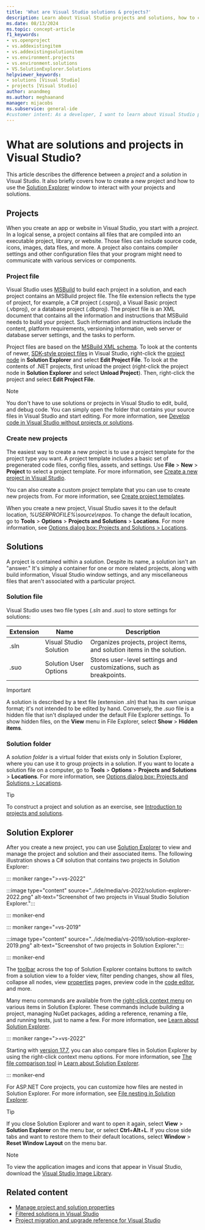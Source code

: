 ```yaml
---
title: 'What are Visual Studio solutions & projects?'
description: Learn about Visual Studio projects and solutions, how to create new projects from a template, and how to view & manage projects in Solution Explorer.
ms.date: 08/13/2024
ms.topic: concept-article
f1_keywords:
- vs.openproject
- vs.addexistingitem
- vs.addexistingsolutionitem
- vs.environment.projects
- vs.environment.solutions
- VS.SolutionExplorer.Solutions
helpviewer_keywords:
- solutions [Visual Studio]
- projects [Visual Studio]
author: anandmeg
ms.author: meghaanand
manager: mijacobs
ms.subservice: general-ide
#customer intent: As a developer, I want to learn about Visual Studio projects and solutions so that I can effectively manage my solutions.
---
```


# What are solutions and projects in Visual Studio?

This article describes the difference between a *project* and a *solution* in Visual Studio. It also briefly covers how to create a new project and how to use the [Solution Explorer](use-solution-explorer.md) window to interact with your projects and solutions.

## Projects

When you create an app or website in Visual Studio, you start with a *project*. In a logical sense, a project contains all files that are compiled into an executable project, library, or website. Those files can include source code, icons, images, data files, and more. A project also contains compiler settings and other configuration files that your program might need to communicate with various services or components.

### Project file

Visual Studio uses [MSBuild](../msbuild/msbuild.md) to build each project in a solution, and each project contains an MSBuild project file. The file extension reflects the type of project, for example, a C# project (.csproj), a Visual Basic project (.vbproj), or a database project (.dbproj). The project file is an XML document that contains all the information and instructions that MSBuild needs to build your project. Such information and instructions include the content, platform requirements, versioning information, web server or database server settings, and the tasks to perform.

Project files are based on the [MSBuild XML schema](../msbuild/msbuild-project-file-schema-reference.md). To look at the contents of newer, [SDK-style project files](../msbuild/how-to-use-project-sdk.md) in Visual Studio, right-click the [project node](use-solution-explorer.md#solution-explorer-ui) in **Solution Explorer** and select **Edit Project File**. To look at the contents of .NET projects, first unload the project (right-click the project node in **Solution Explorer** and select **Unload Project**). Then, right-click the project and select **Edit Project File**.

> [!NOTE]
> You don't have to use solutions or projects in Visual Studio to edit, build, and debug code. You can simply open the folder that contains your source files in Visual Studio and start editing. For more information, see [Develop code in Visual Studio without projects or solutions](develop-code-in-visual-studio-without-projects-or-solutions.md).

### Create new projects

The easiest way to create a new project is to use a project template for the project type you want. A project template includes a basic set of pregenerated code files, config files, assets, and settings. Use **File** > **New** > **Project** to select a project template. For more information, see [Create a new project in Visual Studio](create-new-project.md).

You can also create a custom project template that you can use to create new projects from. For more information, see [Create project templates](how-to-create-project-templates.md).

When you create a new project, Visual Studio saves it to the default location, *%USERPROFILE%\source\repos*. To change the default location, go to **Tools** > **Options** > **Projects and Solutions** > **Locations**. For more information, see [Options dialog box: Projects and Solutions > Locations](reference/projects-solutions-locations-options.md).

## Solutions

A project is contained within a *solution*. Despite its name, a solution isn't an "answer." It's simply a container for one or more related projects, along with build information, Visual Studio window settings, and any miscellaneous files that aren't associated with a particular project.

### Solution file

Visual Studio uses two file types (*.sln* and *.suo*) to store settings for solutions:

|Extension|Name|Description|
|---------------|----------|-----------------|
|.sln|Visual Studio Solution|Organizes projects, project items, and solution items in the solution.|
|.suo|Solution User Options|Stores user-level settings and customizations, such as breakpoints.|

> [!IMPORTANT]
> A solution is described by a text file (extension *.sln*) that has its own unique format; it's not intended to be edited by hand. Conversely, the *.suo* file is a hidden file that isn't displayed under the default File Explorer settings. To show hidden files, on the **View** menu in File Explorer, select **Show** > **Hidden items**.

### Solution folder

A *solution folder* is a virtual folder that exists only in Solution Explorer, where you can use it to group projects in a solution. If you want to locate a solution file on a computer, go to **Tools** > **Options** > **Projects and Solutions** > **Locations**. For more information, see [Options dialog box: Projects and Solutions > Locations](reference/projects-solutions-locations-options.md).

> [!TIP]
> To construct a project and solution as an exercise, see [Introduction to projects and solutions](../get-started/tutorial-projects-solutions.md).

## Solution Explorer

After you create a new project, you can use [Solution Explorer](use-solution-explorer.md) to view and manage the project and solution and their associated items. The following illustration shows a C# solution that contains two projects in Solution Explorer:

::: moniker range=">=vs-2022"

:::image type="content" source="../ide/media/vs-2022/solution-explorer-2022.png" alt-text="Screenshot of two projects in Visual Studio Solution Explorer.":::

::: moniker-end

::: moniker range="=vs-2019"

:::image type="content" source="../ide/media/vs-2019/solution-explorer-2019.png" alt-text="Screenshot of two projects in Solution Explorer.":::

::: moniker-end

The [toolbar](use-solution-explorer.md#solution-explorer-toolbar) across the top of Solution Explorer contains buttons to switch from a solution view to a folder view, filter pending changes, show all files, collapse all nodes, view [properties](managing-project-and-solution-properties.md) pages, preview code in the [code editor](writing-code-in-the-code-and-text-editor.md), and more.

Many menu commands are available from the [right-click context menu](use-solution-explorer.md#solution-explorer-context-menu) on various items in Solution Explorer. These commands include building a project, managing NuGet packages, adding a reference, renaming a file, and running tests, just to name a few. For more information, see [Learn about Solution Explorer](use-solution-explorer.md).

::: moniker range=">=vs-2022"

Starting with [version 17.7](/visualstudio/releases/2022/release-notes), you can also compare files in Solution Explorer by using the right-click context menu options. For more information, see [The file comparison tool](use-solution-explorer.md#the-file-comparison-tool) in [Learn about Solution Explorer](use-solution-explorer.md).

::: moniker-end

For ASP.NET Core projects, you can customize how files are nested in Solution Explorer. For more information, see [File nesting in Solution Explorer](file-nesting-solution-explorer.md).

> [!TIP]
> If you close Solution Explorer and want to open it again, select **View** > **Solution Explorer** on the menu bar, or select **Ctrl**+**Alt**+**L**. If you close side tabs and want to restore them to their default locations, select **Window** > **Reset Window Layout** on the menu bar.

> [!NOTE]
> To view the application images and icons that appear in Visual Studio, download the [Visual Studio Image Library](https://www.microsoft.com/download/details.aspx?id=35825).

## Related content

- [Manage project and solution properties](managing-project-and-solution-properties.md)
- [Filtered solutions in Visual Studio](filtered-solutions.md)
- [Project migration and upgrade reference for Visual Studio](/visualstudio/releases/2022/port-migrate-and-upgrade-visual-studio-projects)
